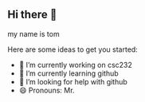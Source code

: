 ## Hi there 👋
my name is tom

Here are some ideas to get you started:

- 🔭 I’m currently working on csc232
- 🌱 I’m currently learning github
- 🤔 I’m looking for help with github
- 😄 Pronouns: Mr.

